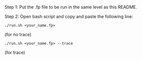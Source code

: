 Step 1: Put the .fp file to be run in the same level as this README. </br>

Step 2: Open bash script and copy and paste the following line: </br>

```
./run.sh <your_name.fp>
```
(for no trace)

```
./run.sh <your_name.fp> --trace
```
(for trace)

